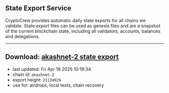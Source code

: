 ## State Export Service
CryptoCrew provides automatic daily state exports for all chains we validate. State export files can be used as genesis files and are a snapshot of the current blockchain state, including all validators, accounts, balances and delegations.

---
**Download: [akashnet-2 state export](https://dl-eu2.ccvalidators.com/SERVICE/akash/akashnet-2_export_21134929.json)**
---

- last updated: Fri Apr 18 2025 10:19:34
- chain id: `akashnet-2`
- export height: `21134929`
- use for: airdrops, local tests, chain recovery
